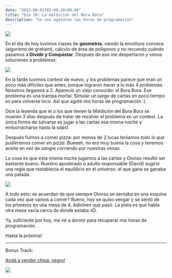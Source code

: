 ```yaml
---
date: "2012-08-01T03:40:20+00:00"
title: "Día 10: La maldición del Bora Bora"
description: "Se nos agotaron las horas de programación"
---
```


![](/posts/img/2012-08-01-da-10-la-maldicin-del-bora-bora/16601bb7988d2dd06891a7c7cc7f9531fa5bcaa19a001ccb2b0bb1cd3a1c5fb1.jpg)

En el día de hoy tuvimos clases de **geometría**, viendo la envoltura convexa (algoritmo de graham), cálculo de área de polígonos y no recuerdo cuándo pasamos a **Dividir y Conquistar**. Después de eso me despertaron y vimos soluciones a problemas.

![](/posts/img/2012-08-01-da-10-la-maldicin-del-bora-bora/d562af35df020ad5cdceabec0f4303acfb873c616d9e835cf3998ef58fa7dd40.jpg)

En la tarde tuvimos contest de nuevo, y los problemas parece que eran un poco más difíciles que antes, porque lograron hacer a lo más 4 problemas. Nosotros llegamos a 2. Apareció un viejo conocido: el Bora Bora. Ese problema es una trampa mortal. Simular un juego de cartas en poco tiempo es para volverse loco. Así que agoté mis horas de programación :(

Dice la leyenda que el o los que tienen la Maldición del Bora Bora se mueren 3 días después de tratar de resolver el problema en un contest. La única forma de salvarse es jugar a las cartas esa misma noche y emborracharse hasta la sdasf.

Después fuimos a comer pizza: por menos de 2 lucas teníamos _todo lo que pudiéramos comer en pizza._ Bueeeh, no era muy buena la cosa y tenemos aceite en vez de sangre corriendo por nuestras venas.

La cosa es que esta misma noche jugamos a las cartas y Olonso resultó ser bastante bueno. Nuestro apoderado o adulto responsable (David) sugirió una regla que restablecía el equilibrio en el universo: el que gana se ganaba una patada.

![](/posts/img/2012-08-01-da-10-la-maldicin-del-bora-bora/fe2a801fd214bf83e1f72e212f4f20f8bfdcabc62b3d0154a6ac3058fa7fe266.jpg)

A todo esto: se acuerdan de que siempre Olonso se sentaba en una esquina cada vez que vamos a comer? Bueno, hoy se quiso vengar y se sentó de los primeros en una mesa de 4. Adivinen qué pasó. La pista es que había otra mesa vacía cerca de donde estaba xD.

Ya, suficiente por hoy, me iré a dormir para recuperar mis horas de programación. 

Hasta la próxima!

----

Bonus Track:

[Andá a vender chipá, negro!](http://las-historietas.blogspot.com.ar/2010/10/patito-feo.html)

![](/posts/img/2012-08-01-da-10-la-maldicin-del-bora-bora/593dfdfa53c2de9d09f02c109a81b2def969a9e401048a5dc44c52c6f1114258.jpg) 
